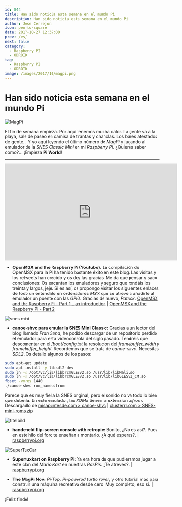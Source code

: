```yaml
---
id: 844
title: Han sido noticia esta semana en el mundo Pi
description: Han sido noticia esta semana en el mundo Pi
author: Jose Cerrejon
icon: pen-to-square
date: 2017-10-27 12:35:00
prev: /es/
next: false
category:
  - Raspberry PI
  - ODROID
tag:
  - Raspberry PI
  - ODROID
image: /images/2017/10/magpi.png
---
```


# Han sido noticia esta semana en el mundo Pi

![MagPi](/images/2017/10/magpi.png)

El fin de semana empieza. Por aquí tenemos mucha calor. La gente va a la playa, sale de paseo en camisa de tirantas y chanclas. Los bares atestados de gente... Y yo aquí leyendo el último número de *MagPi* y jugando al emulador de la *SNES Classic Mini* en mi *Raspberry Pi*. ¿Quieres saber como?... ¡Empieza **Pi World**!

- - -
<iframe width="560" height="315" src="https://www.youtube.com/embed/fPd2G_qc_jk" frameborder="0" allowfullscreen></iframe>

* **OpenMSX and the Raspberry Pi (Youtube):** La compilación de OpenMSX para la Pi ha tenido bastante éxito en este blog. Las visitas y los retweets han crecido y os doy las gracias. Me da que pensar y saco conclusiones: Os encantan los emuladores y seguro que rondáis los treinta y largos, jeje. Si es así, os propongo visitar los siguientes enlaces de todo un entendido en ordenadores *MSX* que se atreve a añadirle al emulador un puente con las *GPIO*. Gracias de nuevo, *Patrick*.  [OpenMSX and the Raspberry Pi - Part 1... an introduction](https://www.youtube.com/watch?v=mGNj1WR_uHU) | [OpenMSX and the Raspberry Pi - Part 2](https://www.youtube.com/watch?v=ZLNx0cyD4Dw)


![snes mini](/images/2017/10/snes_classic.png)

* **canoe-shvc para emular la SNES Mini Classic:** Gracias a un lector del blog llamado *Fran Sena*, he podido descargar de un repositorio perdido el emulador para esta videoconsola del siglo pasado.  Tendréis que descomentar en el */boot/config.txt* la resolucion del *framebuffer_width y framebuffer_height*. Recordemos que se trata de *canoe-shvc*. Necesitas *SDL2*. Os detallo algunos de los pasos: 

```bash
sudo apt-get update
sudo apt install -y libsdl2-dev
sudo ln -s /opt/vc/lib/libbrcmGLESv2.so /usr/lib/libMali.so
sudo ln -s /opt/vc/lib/libbrcmGLESv2.so /usr/lib/libGLESv1_CM.so
fbset -vyres 1440
./canoe-shvc rom_name.sfrom
```

Parece que es muy fiel a la SNES original, pero el sonido no va todo lo bien que debería. En este emulador, las *ROMs* tienen la extensión *.sfrom*. Descargadlo de [misapuntesde.com > canoe-shvc](/res/canoe-shvc) | [clusterrr.com > SNES-mini-roms.zip](http://clusterrr.com/temp/SNES-mini-roms.zip)

![titelbild](/images/2017/10/titelbild.png)

* **handeheld flip-screen console with retropie:** Bonito, ¿No es así?. Pues en este hilo del foro te enseñan a montarlo. ¿A qué esperas?. | [raspberrypi.org](https://www.raspberrypi.org/forums/viewtopic.php?f=78&t=177889)

![SuperTuxCar](/images/2017/10/supertuxkart-portable-23.png)

* **Supertuxkart on Raspberry Pi:** Ya era hora de que pudieramos jugar a este clon del *Mario Kart* en nuestras *RasPis*. ¿Te atreves?. | [raspberrypi.org](https://www.raspberrypi.org/forums/viewtopic.php?f=78&t=195612)

* **The MagPi Nov:** *Pi-Top, Pi-powered turtle rover*, y otro tutorial mas para construir una máquina recreativa desde cero. Muy completo, eso si. | [raspberrypi.org](https://www.raspberrypi.org/magpi/build-arcade-machine-magpi-63/)







¡Feliz finde!
